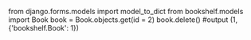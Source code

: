 from django.forms.models import model_to_dict
from bookshelf.models import Book
book = Book.objects.get(id = 2)
book.delete()
#output (1, {'bookshelf.Book': 1})